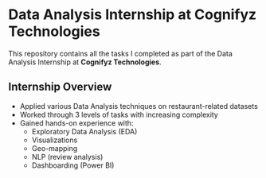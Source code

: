 # Data Analysis Internship at Cognifyz Technologies

This repository contains all the tasks I completed as part of the Data Analysis Internship at **Cognifyz Technologies**.

## Internship Overview

- Applied various Data Analysis techniques on restaurant-related datasets
- Worked through 3 levels of tasks with increasing complexity
- Gained hands-on experience with:
  - Exploratory Data Analysis (EDA)
  - Visualizations
  - Geo-mapping
  - NLP (review analysis)
  - Dashboarding (Power BI)

